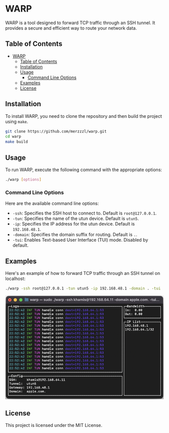 # WARP

WARP is a tool designed to forward TCP traffic through an SSH tunnel. It provides a secure and efficient way to route your network data.

## Table of Contents

- [WARP](#warp)
  - [Table of Contents](#table-of-contents)
  - [Installation](#installation)
  - [Usage](#usage)
    - [Command Line Options](#command-line-options)
  - [Examples](#examples)
  - [License](#license)

## Installation

To install WARP, you need to clone the repository and then build the project using `make`.

```bash
git clone https://github.com/merzzzl/warp.git
cd warp
make build
```

## Usage

To run WARP, execute the following command with the appropriate options:

```bash
./warp [options]
```

### Command Line Options

Here are the available command line options:

- `-ssh`: Specifies the SSH host to connect to. Default is `root@127.0.0.1`.
- `-tun`: Specifies the name of the utun device. Default is `utun5`.
- `-ip`: Specifies the IP address for the utun device. Default is `192.168.48.1`.
- `-domain`: Specifies the domain suffix for routing. Default is `.`.
- `-tui`: Enables Text-based User Interface (TUI) mode. Disabled by default.

## Examples

Here's an example of how to forward TCP traffic through an SSH tunnel on localhost:

```bash
./warp -ssh root@127.0.0.1 -tun utun5 -ip 192.168.48.1 -domain . -tui
```


![WARP run with TUI mode](README.png)

## License

This project is licensed under the MIT License.
